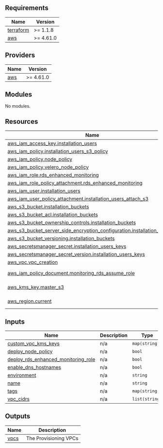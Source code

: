 <!-- BEGIN_TF_DOCS -->
## Requirements

| Name | Version |
|------|---------|
| <a name="requirement_terraform"></a> [terraform](#requirement\_terraform) | >= 1.1.8 |
| <a name="requirement_aws"></a> [aws](#requirement\_aws) | >= 4.61.0 |

## Providers

| Name | Version |
|------|---------|
| <a name="provider_aws"></a> [aws](#provider\_aws) | >= 4.61.0 |

## Modules

No modules.

## Resources

| Name | Type |
|------|------|
| [aws_iam_access_key.installation_users](https://registry.terraform.io/providers/hashicorp/aws/latest/docs/resources/iam_access_key) | resource |
| [aws_iam_policy.installation_users_s3_policy](https://registry.terraform.io/providers/hashicorp/aws/latest/docs/resources/iam_policy) | resource |
| [aws_iam_policy.node_policy](https://registry.terraform.io/providers/hashicorp/aws/latest/docs/resources/iam_policy) | resource |
| [aws_iam_policy.velero_node_policy](https://registry.terraform.io/providers/hashicorp/aws/latest/docs/resources/iam_policy) | resource |
| [aws_iam_role.rds_enhanced_monitoring](https://registry.terraform.io/providers/hashicorp/aws/latest/docs/resources/iam_role) | resource |
| [aws_iam_role_policy_attachment.rds_enhanced_monitoring](https://registry.terraform.io/providers/hashicorp/aws/latest/docs/resources/iam_role_policy_attachment) | resource |
| [aws_iam_user.installation_users](https://registry.terraform.io/providers/hashicorp/aws/latest/docs/resources/iam_user) | resource |
| [aws_iam_user_policy_attachment.installation_users_attach_s3](https://registry.terraform.io/providers/hashicorp/aws/latest/docs/resources/iam_user_policy_attachment) | resource |
| [aws_s3_bucket.installation_buckets](https://registry.terraform.io/providers/hashicorp/aws/latest/docs/resources/s3_bucket) | resource |
| [aws_s3_bucket_acl.installation_buckets](https://registry.terraform.io/providers/hashicorp/aws/latest/docs/resources/s3_bucket_acl) | resource |
| [aws_s3_bucket_ownership_controls.installation_buckets](https://registry.terraform.io/providers/hashicorp/aws/latest/docs/resources/s3_bucket_ownership_controls) | resource |
| [aws_s3_bucket_server_side_encryption_configuration.installation_buckets](https://registry.terraform.io/providers/hashicorp/aws/latest/docs/resources/s3_bucket_server_side_encryption_configuration) | resource |
| [aws_s3_bucket_versioning.installation_buckets](https://registry.terraform.io/providers/hashicorp/aws/latest/docs/resources/s3_bucket_versioning) | resource |
| [aws_secretsmanager_secret.installation_users_keys](https://registry.terraform.io/providers/hashicorp/aws/latest/docs/resources/secretsmanager_secret) | resource |
| [aws_secretsmanager_secret_version.installation_users_keys](https://registry.terraform.io/providers/hashicorp/aws/latest/docs/resources/secretsmanager_secret_version) | resource |
| [aws_vpc.vpc_creation](https://registry.terraform.io/providers/hashicorp/aws/latest/docs/resources/vpc) | resource |
| [aws_iam_policy_document.monitoring_rds_assume_role](https://registry.terraform.io/providers/hashicorp/aws/latest/docs/data-sources/iam_policy_document) | data source |
| [aws_kms_key.master_s3](https://registry.terraform.io/providers/hashicorp/aws/latest/docs/data-sources/kms_key) | data source |
| [aws_region.current](https://registry.terraform.io/providers/hashicorp/aws/latest/docs/data-sources/region) | data source |

## Inputs

| Name | Description | Type | Default | Required |
|------|-------------|------|---------|:--------:|
| <a name="input_custom_vpc_kms_keys"></a> [custom\_vpc\_kms\_keys](#input\_custom\_vpc\_kms\_keys) | n/a | `map(string)` | `{}` | no |
| <a name="input_deploy_node_policy"></a> [deploy\_node\_policy](#input\_deploy\_node\_policy) | n/a | `bool` | n/a | yes |
| <a name="input_deploy_rds_enhanced_monitoring_role"></a> [deploy\_rds\_enhanced\_monitoring\_role](#input\_deploy\_rds\_enhanced\_monitoring\_role) | n/a | `bool` | n/a | yes |
| <a name="input_enable_dns_hostnames"></a> [enable\_dns\_hostnames](#input\_enable\_dns\_hostnames) | n/a | `bool` | n/a | yes |
| <a name="input_environment"></a> [environment](#input\_environment) | n/a | `string` | n/a | yes |
| <a name="input_name"></a> [name](#input\_name) | n/a | `string` | n/a | yes |
| <a name="input_tags"></a> [tags](#input\_tags) | n/a | `map(string)` | n/a | yes |
| <a name="input_vpc_cidrs"></a> [vpc\_cidrs](#input\_vpc\_cidrs) | n/a | `list(string)` | n/a | yes |

## Outputs

| Name | Description |
|------|-------------|
| <a name="output_vpcs"></a> [vpcs](#output\_vpcs) | The Provisioning VPCs |
<!-- END_TF_DOCS -->